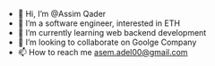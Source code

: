 - 👋 Hi, I’m @Assim Qader
- 👀 I’m a software engineer, interested in ETH
- 🌱 I’m currently learning web backend development
- 💞️ I’m looking to collaborate on Goolge Company
- 📫 How to reach me asem.adel00@gmail.com

<!---
AssimQader/AssimQader is a ✨ special ✨ repository because its `README.md` (this file) appears on your GitHub profile.
You can click the Preview link to take a look at your changes.
--->

